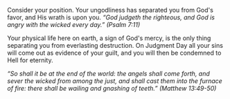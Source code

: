 Consider your position. Your ungodliness has separated you from God&apos;s favor, and His wrath is upon you. *&ldquo;God judgeth the righteous, and God is angry with the wicked every day.&rdquo; (Psalm 7:11)*

Your physical life here on earth, a sign of God&apos;s mercy, is the only thing separating you from everlasting destruction. On Judgment Day all your sins will come out as evidence of your guilt, and you will then be condemned to Hell for eternity.

*&ldquo;So shall it be at the end of the world: the angels shall come forth, and sever the wicked from among the just, and shall cast them into the furnace of fire: there shall be wailing and gnashing of teeth.&rdquo; (Matthew 13:49-50)*
